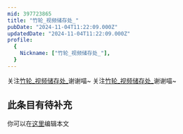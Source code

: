 ```yaml
---
mid: 397723865
title: "竹轮_视频储存处_"
pubDate: "2024-11-04T11:22:09.000Z"
updatedDate: "2024-11-04T11:22:09.000Z"
profile:
  {
    Nickname: ["竹轮_视频储存处_"],
  }
---
```


关注[竹轮_视频储存处_](https://space.bilibili.com/397723865)谢谢喵~ 关注[竹轮_视频储存处_](https://space.bilibili.com/397723865)谢谢喵~

## 此条目有待补充
你可以在[这里](https://github.com/Yuhanawa/VTuber.ICU-Content/edit/master/v/竹轮_视频储存处_/index.md)编辑本文

